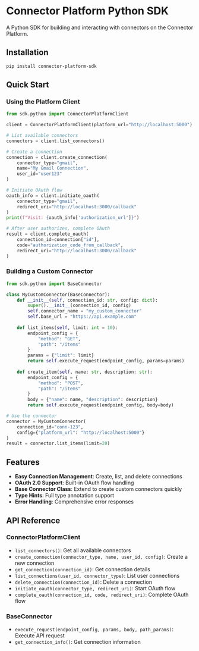 # Connector Platform Python SDK

A Python SDK for building and interacting with connectors on the Connector Platform.

## Installation

```bash
pip install connector-platform-sdk
```

## Quick Start

### Using the Platform Client

```python
from sdk.python import ConnectorPlatformClient

client = ConnectorPlatformClient(platform_url="http://localhost:5000")

# List available connectors
connectors = client.list_connectors()

# Create a connection
connection = client.create_connection(
    connector_type="gmail",
    name="My Gmail Connection",
    user_id="user123"
)

# Initiate OAuth flow
oauth_info = client.initiate_oauth(
    connector_type="gmail",
    redirect_uri="http://localhost:3000/callback"
)
print(f"Visit: {oauth_info['authorization_url']}")

# After user authorizes, complete OAuth
result = client.complete_oauth(
    connection_id=connection["id"],
    code="authorization_code_from_callback",
    redirect_uri="http://localhost:3000/callback"
)
```

### Building a Custom Connector

```python
from sdk.python import BaseConnector

class MyCustomConnector(BaseConnector):
    def __init__(self, connection_id: str, config: dict):
        super().__init__(connection_id, config)
        self.connector_name = "my_custom_connector"
        self.base_url = "https://api.example.com"
    
    def list_items(self, limit: int = 10):
        endpoint_config = {
            "method": "GET",
            "path": "/items"
        }
        params = {"limit": limit}
        return self.execute_request(endpoint_config, params=params)
    
    def create_item(self, name: str, description: str):
        endpoint_config = {
            "method": "POST",
            "path": "/items"
        }
        body = {"name": name, "description": description}
        return self.execute_request(endpoint_config, body=body)

# Use the connector
connector = MyCustomConnector(
    connection_id="conn-123",
    config={"platform_url": "http://localhost:5000"}
)
result = connector.list_items(limit=20)
```

## Features

- **Easy Connection Management**: Create, list, and delete connections
- **OAuth 2.0 Support**: Built-in OAuth flow handling
- **Base Connector Class**: Extend to create custom connectors quickly
- **Type Hints**: Full type annotation support
- **Error Handling**: Comprehensive error responses

## API Reference

### ConnectorPlatformClient

- `list_connectors()`: Get all available connectors
- `create_connection(connector_type, name, user_id, config)`: Create a new connection
- `get_connection(connection_id)`: Get connection details
- `list_connections(user_id, connector_type)`: List user connections
- `delete_connection(connection_id)`: Delete a connection
- `initiate_oauth(connector_type, redirect_uri)`: Start OAuth flow
- `complete_oauth(connection_id, code, redirect_uri)`: Complete OAuth flow

### BaseConnector

- `execute_request(endpoint_config, params, body, path_params)`: Execute API request
- `get_connection_info()`: Get connection information
